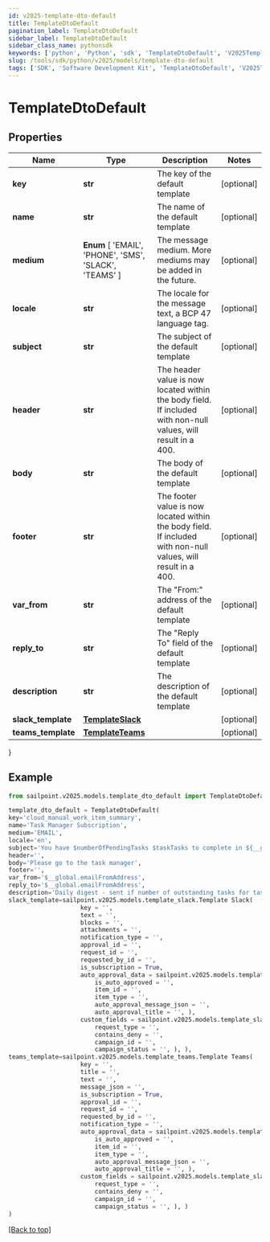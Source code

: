 ```yaml
---
id: v2025-template-dto-default
title: TemplateDtoDefault
pagination_label: TemplateDtoDefault
sidebar_label: TemplateDtoDefault
sidebar_class_name: pythonsdk
keywords: ['python', 'Python', 'sdk', 'TemplateDtoDefault', 'V2025TemplateDtoDefault'] 
slug: /tools/sdk/python/v2025/models/template-dto-default
tags: ['SDK', 'Software Development Kit', 'TemplateDtoDefault', 'V2025TemplateDtoDefault']
---
```


# TemplateDtoDefault


## Properties

Name | Type | Description | Notes
------------ | ------------- | ------------- | -------------
**key** | **str** | The key of the default template | [optional] 
**name** | **str** | The name of the default template | [optional] 
**medium** |  **Enum** [  'EMAIL',    'PHONE',    'SMS',    'SLACK',    'TEAMS' ] | The message medium. More mediums may be added in the future. | [optional] 
**locale** | **str** | The locale for the message text, a BCP 47 language tag. | [optional] 
**subject** | **str** | The subject of the default template | [optional] 
**header** | **str** | The header value is now located within the body field. If included with non-null values, will result in a 400. | [optional] 
**body** | **str** | The body of the default template | [optional] 
**footer** | **str** | The footer value is now located within the body field. If included with non-null values, will result in a 400. | [optional] 
**var_from** | **str** | The \"From:\" address of the default template | [optional] 
**reply_to** | **str** | The \"Reply To\" field of the default template | [optional] 
**description** | **str** | The description of the default template | [optional] 
**slack_template** | [**TemplateSlack**](template-slack) |  | [optional] 
**teams_template** | [**TemplateTeams**](template-teams) |  | [optional] 
}

## Example

```python
from sailpoint.v2025.models.template_dto_default import TemplateDtoDefault

template_dto_default = TemplateDtoDefault(
key='cloud_manual_work_item_summary',
name='Task Manager Subscription',
medium='EMAIL',
locale='en',
subject='You have $numberOfPendingTasks $taskTasks to complete in ${__global.productName}.',
header='',
body='Please go to the task manager',
footer='',
var_from='$__global.emailFromAddress',
reply_to='$__global.emailFromAddress',
description='Daily digest - sent if number of outstanding tasks for task owner > 0',
slack_template=sailpoint.v2025.models.template_slack.Template Slack(
                    key = '', 
                    text = '', 
                    blocks = '', 
                    attachments = '', 
                    notification_type = '', 
                    approval_id = '', 
                    request_id = '', 
                    requested_by_id = '', 
                    is_subscription = True, 
                    auto_approval_data = sailpoint.v2025.models.template_slack_auto_approval_data.TemplateSlack_autoApprovalData(
                        is_auto_approved = '', 
                        item_id = '', 
                        item_type = '', 
                        auto_approval_message_json = '', 
                        auto_approval_title = '', ), 
                    custom_fields = sailpoint.v2025.models.template_slack_custom_fields.TemplateSlack_customFields(
                        request_type = '', 
                        contains_deny = '', 
                        campaign_id = '', 
                        campaign_status = '', ), ),
teams_template=sailpoint.v2025.models.template_teams.Template Teams(
                    key = '', 
                    title = '', 
                    text = '', 
                    message_json = '', 
                    is_subscription = True, 
                    approval_id = '', 
                    request_id = '', 
                    requested_by_id = '', 
                    notification_type = '', 
                    auto_approval_data = sailpoint.v2025.models.template_slack_auto_approval_data.TemplateSlack_autoApprovalData(
                        is_auto_approved = '', 
                        item_id = '', 
                        item_type = '', 
                        auto_approval_message_json = '', 
                        auto_approval_title = '', ), 
                    custom_fields = sailpoint.v2025.models.template_slack_custom_fields.TemplateSlack_customFields(
                        request_type = '', 
                        contains_deny = '', 
                        campaign_id = '', 
                        campaign_status = '', ), )
)

```
[[Back to top]](#) 

